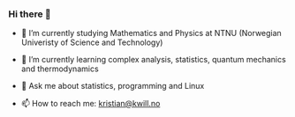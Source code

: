 ### Hi there 👋

- 🔭 I’m currently studying Mathematics and Physics at NTNU (Norwegian Univeristy of Science and Technology)
- 🌱 I’m currently learning complex analysis, statistics, quantum mechanics and thermodynamics
- 💬 Ask me about statistics, programming and Linux
  
- 📫 How to reach me: kristian@kwill.no
